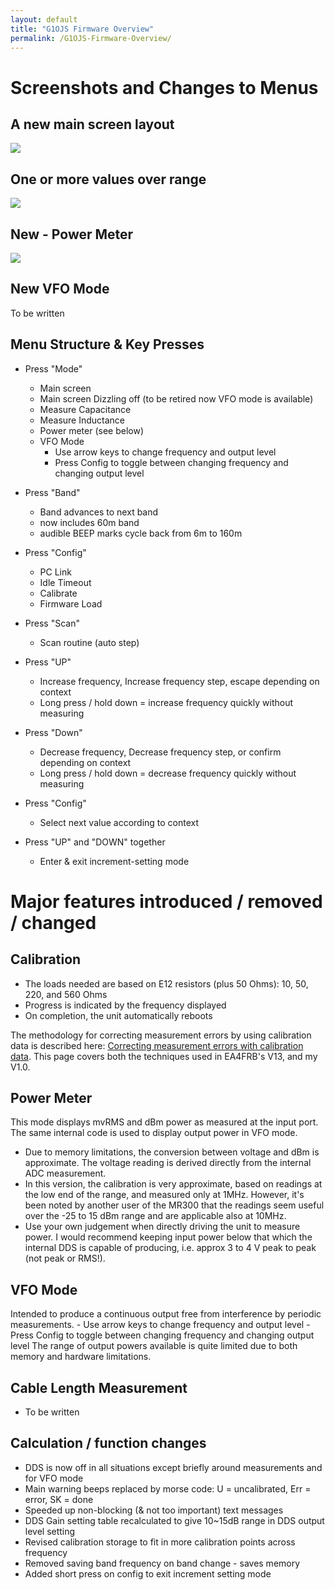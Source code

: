```yaml
---
layout: default
title: "G1OJS Firmware Overview"
permalink: /G1OJS-Firmware-Overview/
---
```

# Screenshots and Changes to Menus 
## A new main screen layout
![](https://g1ojs.github.io/G1OJS-MR300-SARK100-Firmware/assets/img/2025-01-05%20Main%20screen%2050%20Ohms.png)

## One or more values over range
![](https://g1ojs.github.io/G1OJS-MR300-SARK100-Firmware/assets/img/2025-01-05%20Overrange.png)

## New - Power Meter
![](https://g1ojs.github.io/G1OJS-MR300-SARK100-Firmware/assets/img/2025-01-20%20V02%20Power%20Meter.png)

## New VFO Mode
To be written

## Menu Structure & Key Presses
- Press "Mode"
    - Main screen
    - Main screen Dizzling off (to be retired now VFO mode is available)
    - Measure Capacitance
    - Measure Inductance
    - Power meter (see below)
    - VFO Mode
        - Use arrow keys to change frequency and output level
        - Press Config to toggle between changing frequency and changing output level
- Press "Band"
    - Band advances to next band
    - now includes 60m band
    - audible BEEP marks cycle back from 6m to 160m
- Press "Config"
    - PC Link
    - Idle Timeout
    - Calibrate
    - Firmware Load
- Press "Scan"
    - Scan routine (auto step)

- Press "UP"
    - Increase frequency, Increase frequency step, escape depending on context
    - Long press / hold down = increase frequency quickly without measuring
- Press "Down"
    - Decrease frequency, Decrease frequency step, or confirm depending on context
    - Long press / hold down = decrease frequency quickly without measuring
- Press "Config"
    - Select next value according to context
- Press "UP" and "DOWN" together
    - Enter & exit increment-setting mode
 
# Major features introduced / removed / changed
## Calibration
- The loads needed are based on E12 resistors (plus 50 Ohms): 10, 50, 220, and 560 Ohms
- Progress is indicated by the frequency displayed
- On completion, the unit automatically reboots

The methodology for correcting measurement errors by using calibration data is described here: [Correcting measurement errors with calibration data](https://g1ojs.github.io/G1OJS-MR300-SARK100-Firmware/CorrectingMeasurementErrors/). This page covers both the techniques used in EA4FRB's V13, and my V1.0.

## Power Meter
This mode displays mvRMS and dBm power as measured at the input port. The same internal code is used to display output power in VFO mode.

- Due to memory limitations, the conversion between voltage and dBm is approximate. The voltage reading is derived directly from the internal ADC measurement.
- In this version, the calibration is very approximate, based on readings at the low end of the range, and measured only at 1MHz. However, it's been noted by another user of the MR300 that the readings seem useful over the -25 to 15 dBm range and are applicable also at 10MHz.
- Use your own judgement when directly driving the unit to measure power. I would recommend keeping input power below that which the internal DDS is capable of producing, i.e. approx 3 to 4 V peak to peak (not peak or RMS!).

## VFO Mode
Intended to produce a continuous output free from interference by periodic measurements.
    - Use arrow keys to change frequency and output level
    - Press Config to toggle between changing frequency and changing output level
The range of output powers available is quite limited due to both memory and hardware limitations.

## Cable Length Measurement
- To be written

## Calculation / function changes
- DDS is now off in all situations except briefly around measurements and for VFO mode
- Main warning beeps replaced by morse code: U = uncalibrated, Err = error, SK = done
- Speeded up non-blocking (& not too important) text messages
- DDS Gain setting table recalculated to give 10~15dB range in DDS output level setting
- Revised calibration storage to fit in more calibration points across frequency
- Removed saving band frequency on band change - saves memory
- Added short press on config to exit increment setting mode











